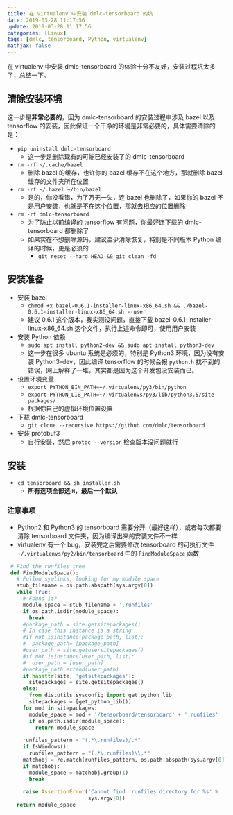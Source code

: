 ```yaml
---
title: 在 virtualenv 中安装 dmlc-tensorboard 的坑
date: 2019-03-28 11:17:56
update: 2019-03-28 11:17:56
categories: [Linux]
tags: [dmlc, tensorboard, Python, virtualenv]
mathjax: false
---
```


在 virtualenv 中安装 dmlc-tensorboard 的体验十分不友好，安装过程坑太多了，总结一下。

<!-- more -->

## 清除安装环境

这一步是**非常必要的**，因为 dmlc-tensorboard 的安装过程中涉及 bazel 以及 tensorflow 的安装，因此保证一个干净的环境是非常必要的，具体需要清除的是：

* `pip uninstall dmlc-tensorboard`
    * 这一步是删除现有的可能已经安装了的 dmlc-tensorboard
* `rm -rf ~/.cache/bazel`
    * 删除 bazel 的缓存，也许你的 bazel 缓存不在这个地方，那就删除 bazel 缓存的文件夹所在位置
* `rm -rf ~/.bazel ~/bin/bazel`
    * 是的，你没看错，为了万无一失，连 bazel 也删除了，如果你的 bazel 不是用户安装，也就是不在这个位置，那就去相应的位置删除
* `rm -rf dmlc-tensorboard`
    * 为了防止以前编译的 tensorflow 有问题，你最好连下载的 dmlc-tensorboard 都删除了
    * 如果实在不想删除源码，建议至少清除恢复，特别是不同版本 Python 编译的时候，更是必须的
        * `git reset --hard HEAD && git clean -fd`

## 安装准备

* 安装 bazel
    * `chmod +x bazel-0.6.1-installer-linux-x86_64.sh && ./bazel-0.6.1-installer-linux-x86_64.sh --user`
    * 建议 0.6.1 这个版本，我实测没问题，直接下载 bazel-0.6.1-installer-linux-x86_64.sh 这个文件，执行上述命令即可，使用用户安装
* 安装 Python 依赖
    * `sudo apt install python2-dev && sudo apt install python3-dev`
    * 这一步在很多 ubuntu 系统是必须的，特别是 Python3 环境，因为没有安装 Python3-dev，因此编译 tensorflow 的时候会报 `python.h` 找不到的错误，网上解释了一堆，其实都是因为这个开发包没安装而已。
* 设置环境变量
    * `export PYTHON_BIN_PATH=~/.virtualenv/py3/bin/python`
    * `export PYTHON_LIB_PATH=~/.virtualenvs/py3/lib/python3.5/site-packages/`
    * 根据你自己的虚拟环境位置设置
* 下载 dmlc-tensorboard
    * `git clone --recursive https://github.com/dmlc/tensorboard`
* 安装 protobuf3
    * 自行安装，然后 `protoc --version` 检查版本没问题就行

## 安装

* `cd tensorboard && sh installer.sh`
    * **所有选项全部选 `N`，最后一个默认**

### 注意事项

* Python2 和 Python3 的 tensorboard 需要分开（最好这样），或者每次都要清除 tensorboard 文件夹，因为编译出来的安装文件不一样
* virtualenv 有一个 bug，安装完之后需要修改 tensorboard 的可执行文件 `~/.virtualenvs/py2/bin/tensorboard` 中的 `FindModuleSpace` 函数

```Python
 # Find the runfiles tree
 def FindModuleSpace():
   # Follow symlinks, looking for my module space
   stub_filename = os.path.abspath(sys.argv[0])
   while True:
     # Found it?
     module_space = stub_filename + '.runfiles'
     if os.path.isdir(module_space):
       break
     #package_path = site.getsitepackages()
     # In case this instance is a string
     #if not isinstance(package_path, list):
     #  package_path= [package_path]
     #user_path = site.getusersitepackages()
     #if not isinstance(user_path, list):
     #  user_path = [user_path]
     #package_path.extend(user_path)
     if hasattr(site, 'getsitepackages'):
       sitepackages = site.getsitepackages()
     else:
       from distutils.sysconfig import get_python_lib
       sitepackages = [get_python_lib()]
     for mod in sitepackages:
       module_space = mod + '/tensorboard/tensorboard' + '.runfiles'
       if os.path.isdir(module_space):
         return module_space
 
     runfiles_pattern = "(.*\.runfiles)/.*"
     if IsWindows():
       runfiles_pattern = "(.*\.runfiles)\\.*"
     matchobj = re.match(runfiles_pattern, os.path.abspath(sys.argv[0]))
     if matchobj:
       module_space = matchobj.group(1)
       break
 
     raise AssertionError('Cannot find .runfiles directory for %s' %
                          sys.argv[0])
   return module_space
```